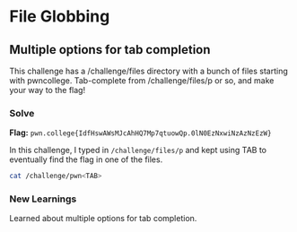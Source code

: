 # File Globbing

## Multiple options for tab completion
This challenge has a /challenge/files directory with a bunch of files starting with pwncollege. Tab-complete from /challenge/files/p or so, and make your way to the flag!

### Solve
**Flag:** `pwn.college{IdfHswAWsMJcAhHQ7Mp7qtuowQp.0lN0EzNxwiNzAzNzEzW}`

In this challenge, I typed in ```/challenge/files/p``` and kept using TAB to eventually find the flag in one of the files.

```bash
cat /challenge/pwn<TAB>
```

### New Learnings
Learned about multiple options for tab completion.

